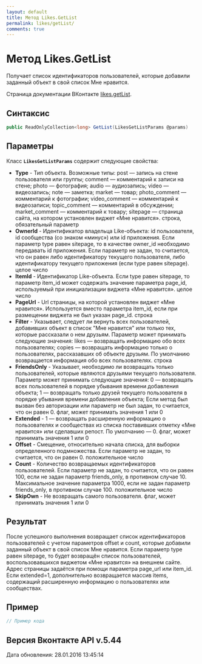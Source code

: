 ```yaml
---
layout: default
title: Метод Likes.GetList
permalink: likes/getList/
comments: true
---
```

# Метод Likes.GetList
Получает список идентификаторов пользователей, которые добавили заданный объект в свой список Мне нравится.

Страница документации ВКонтакте [likes.getList](https://vk.com/dev/likes.getList).

## Синтаксис
``` csharp
public ReadOnlyCollection<long> GetList(LikesGetListParams @params)
```

## Параметры
Класс **`LikesGetListParams`** содержит следующие свойства:

+ **Type** - Тип объекта. 
Возможные типы:
post — запись на стене пользователя или группы;
comment — комментарий к записи на стене;
photo — фотография;
audio — аудиозапись;
video — видеозапись;
note — заметка;
market — товар;
photo_comment — комментарий к фотографии;
video_comment — комментарий к видеозаписи;
topic_comment — комментарий в обсуждении;
market_comment — комментарий к товару;
sitepage — страница сайта, на котором установлен виджет «Мне нравится». строка, обязательный параметр
+ **OwnerId** - Идентификатор владельца Like-объекта: id пользователя, id сообщества (со знаком «минус») или id приложения. Если параметр type равен sitepage, то в качестве owner_id необходимо передавать id приложения. Если параметр не задан, то считается, что он равен либо идентификатору текущего пользователя, либо идентификатору текущего приложения (если type равен sitepage). целое число
+ **ItemId** - Идентификатор Like-объекта. Если type равен sitepage, то параметр item_id может содержать значение параметра page_id, используемый при инициализации  виджета «Мне нравится». целое число
+ **PageUrl** - Url страницы, на которой установлен виджет «Мне нравится». Используется вместо параметра item_id, если при размещении виджета не был указан page_id. строка
+ **Filter** - Указывает, следует ли вернуть всех пользователей, добавивших объект в список "Мне нравится" или только тех, которые рассказали о нем друзьям. Параметр может принимать следующие значения: 
likes — возвращать информацию обо всех пользователях; 
copies — возвращать информацию только о пользователях, рассказавших об объекте друзьям.
По умолчанию возвращается информация обо всех пользователях. 
строка
+ **FriendsOnly** - Указывает, необходимо ли возвращать только пользователей, которые являются друзьями текущего пользователя. Параметр может принимать следующие значения: 
0 — возвращать всех пользователей в порядке убывания времени добавления объекта; 
1 — возвращать только друзей текущего пользователя в порядке убывания времени добавления объекта;
Если метод был вызван без авторизации или параметр не был задан, то считается, что он равен 0. 
флаг, может принимать значения 1 или 0
+ **Extended** - 1 — возвращать расширенную информацию о пользователях и сообществах из списка поставивших отметку «Мне нравится» или сделавших репост. По умолчанию — 0. флаг, может принимать значения 1 или 0
+ **Offset** - Смещение, относительно начала списка, для выборки определенного подмножества. Если параметр не задан, то считается, что он равен 0. положительное число
+ **Count** - Количество возвращаемых идентификаторов пользователей.
Если параметр не задан, то считается, что он равен 100, если не задан параметр friends_only, в противном случае 10.
Максимальное значение параметра 1000, если не задан параметр friends_only, в противном случае 100. положительное число
+ **SkipOwn** - Не возвращать самого пользователя. флаг, может принимать значения 1 или 0

## Результат
После успешного выполнения возвращает список идентификаторов пользователей с учетом параметров offset и count, которые добавили заданный объект в свой список Мне нравится. 
Если параметр type равен sitepage, то будет возвращён список пользователей, воспользовавшихся виджетом «Мне нравится» на внешнем сайте. Адрес страницы задаётся при помощи параметра page_url или item_id. 
Если extended=1, дополнительно возвращается массив items, содержащий расширенную информацию о пользователях или сообществах.

## Пример
``` csharp
// Пример кода
```

## Версия Вконтакте API v.5.44
Дата обновления: 28.01.2016 13:45:14
